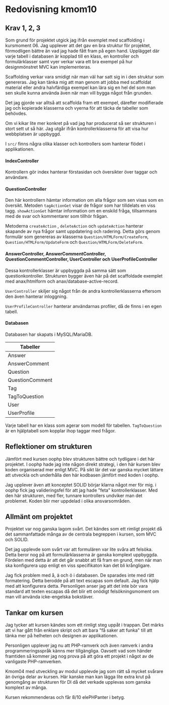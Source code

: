 ---
---
Redovisning kmom10
=========================

## Krav 1, 2, 3

Som grund för projektet utgick jag ifrån exemplet med scaffolding i kursmoment 06. Jag upplever att det gav en bra struktur för projektet, förmodligen bättre än vad jag hade fått fram på egen hand. Upplägget där varje tabell i databasen är kopplad till en klass, en kontroller och formulärklasser samt vyer verkar vara ett bra exempel på hur designmönstret MVC kan implementeras.

Scaffolding verkar vara smidigt när man väl har satt sig in i den struktur som genereras. Jag kan tänka mig att man genom att jobba med scaffoldat material eller andra halvfärdiga exempel kan lära sig en hel del som man sen skulle kunna använda även när man vill bygga något från grunden.

Det jag gjorde var alltså att scaffolda fram ett exempel, därefter modifierade jag och kopierade klasserna och vyerna för att täcka de tabeller som behövdes.

Om vi kikar lite mer konkret på vad jag har producerat så ser strukturen i stort sett ut så här. Jag utgår ifrån kontrollerklasserna för att visa hur webbplatsen är uppbyggd.

I `src/` finns några olika klasser och kontrollers som hanterar flödet i applikationen.

#### IndexController
Kontrollern gör index hanterar förstasidan och översikter över taggar och användare.

#### QuestionController
Den här kontrollern hämtar information om alla frågor som sen visas som en översikt. Metoden `tagActionGet` visar de frågor som har tilldelats en viss tagg. `showActionGet` hämtar information om en enskild fråga, tillsammans med de svar och kommentarer som tillhör frågan.

Metoderna `createAction` , `deleteAction` och `updateAction` hanterar skapande av nya frågor samt uppdatering och radering. Detta görs genom formulär som genereras av klasserna `Question/HTMLForm/CreateForm`, `Question/HTMLForm/UpdateForm`
 och `Question/HTMLForm/DeleteForm`.

#### AnswerController, AnswerCommentController, QuestionCommentController, UserController och UserProfileController
Dessa kontrollerklasser är uppbyggda på samma sätt som questionkontroller. Strukturen bygger även här på det scaffoldade exemplet med anax/htmlform och anax/database-active-record.

`UserController` skiljer sig något från de andra kontrollerklasserna eftersom den även hanterar inloggning.

`UserProfileController` hanterar användarnas profiler, då de finns i en egen tabell.

#### Databasen
Databasen har skapats i MySQL/MariaDB.

| Tabeller        |
|-----------------|
| Answer          |
| AnswerComment   |
| Question        |
| QuestionComment |
| Tag             |
| TagToQuestion   |
| User            |
| UserProfile     |

Varje tabell har en klass som agerar som modell för tabellen. `TagToQuestion` är en hjälptabell som kopplar ihop taggar med frågor.


## Reflektioner om strukturen
Jämfört med kursen oophp blev strukturen bättre och tydligare i det här projektet. I oophp hade jag inte någon direkt strategi, i den här kursen blev koden organiserad mer enligt MVC. På sikt lär det var ganska mycket lättare att utveckla och underhålla den här kodbasen jämfört med koden i oophp.

Jag upplever även att konceptet SOLID börjar klarna något mer för mig. i oophp fick jag valideringsfel för att jag hade "feta" kontrollerklasser. Med den här strukturen, med fler, tunnare kontrollers undviker man det problemet. Koden blir mer uppdelad i olika ansvarsområden.

## Allmänt om projektet

Projektet var nog ganska lagom svårt. Det kändes som ett rimligt projekt då det sammanfattade många av de centrala begreppen i kursen, som MVC och SOLID.

Det jag upplevde som svårt var att formulären var lite svåra att felsöka. Detta beror nog på att formulärklasserna är ganska komplext uppbyggda. Fördelen med detta är att det går snabbt att få fram en grund, men när man ska konfigurera upp enligt en viss specifikaton kan det bli krångligare.

Jag fick problem med å, ä och ö i databasen. De sparades inte med rätt formatering. Detta berodde på att text escapas som default. Jag fick hjälp med att konfigurera detta. Personligen anser jag att det inte bör vara standard att texten escapas då det blir ett onödigt felsökningsmoment om man vill använda icke-engelska bokstäver.

## Tankar om kursen

Jag tycker att kursen kändes som ett rimligt steg uppåt i trappan. Det märks att vi har gått från enklare skript och att bara "få saker att funka" till att tänka mer på helheten och designen av applikationen.

Personligen upplever jag nu att PHP-ramverk och även ramverk i andra programmeringsspråk känns mer tillgängliga. Oavsett vad som händer framtiden så kommer jag nog prova på att göra ett projekt i något av de vanligaste PHP-ramverken.

Kmom04 med utveckling av modul upplevde jag som rätt så mycket svårare än övriga delar av kursen. Här kanske man kan lägga lite extra krut på genomgång av strukturen för DI då det verkade upplevas som ganska komplext av många.

Kursen rekommenderas och får 8/10 elePHPanter i betyg.
